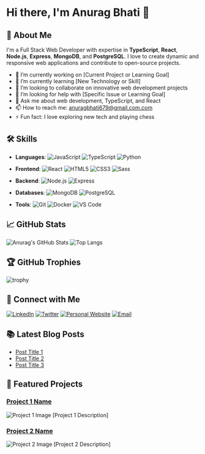# Hi there, I'm Anurag Bhati 👋

## 🚀 About Me

I'm a Full Stack Web Developer with expertise in **TypeScript**, **React**, **Node.js**, **Express**, **MongoDB**, and **PostgreSQL**. I love to create dynamic and responsive web applications and contribute to open-source projects.

- 🔭 I’m currently working on [Current Project or Learning Goal]
- 🌱 I’m currently learning [New Technology or Skill]
- 👯 I’m looking to collaborate on innovative web development projects
- 🤔 I’m looking for help with [Specific Issue or Learning Goal]
- 💬 Ask me about web development, TypeScript, and React
- 📫 How to reach me: [anuragbhati679@gmail.com.com](mailto:anuragbhati679@gmail.com.com)
- ⚡ Fun fact: I love exploring new tech and playing chess

## 🛠️ Skills

- **Languages**: 
  ![JavaScript](https://img.shields.io/badge/-JavaScript-black?style=flat-square&logo=javascript) 
  ![TypeScript](https://img.shields.io/badge/-TypeScript-black?style=flat-square&logo=typescript) 
  ![Python](https://img.shields.io/badge/-Python-black?style=flat-square&logo=python)

- **Frontend**: 
  ![React](https://img.shields.io/badge/-React-black?style=flat-square&logo=react) 
  ![HTML5](https://img.shields.io/badge/-HTML5-black?style=flat-square&logo=html5) 
  ![CSS3](https://img.shields.io/badge/-CSS3-black?style=flat-square&logo=css3) 
  ![Sass](https://img.shields.io/badge/-Sass-black?style=flat-square&logo=sass)

- **Backend**: 
  ![Node.js](https://img.shields.io/badge/-Node.js-black?style=flat-square&logo=node.js) 
  ![Express](https://img.shields.io/badge/-Express-black?style=flat-square&logo=express)

- **Databases**: 
  ![MongoDB](https://img.shields.io/badge/-MongoDB-black?style=flat-square&logo=mongodb) 
  ![PostgreSQL](https://img.shields.io/badge/-PostgreSQL-black?style=flat-square&logo=postgresql)

- **Tools**: 
  ![Git](https://img.shields.io/badge/-Git-black?style=flat-square&logo=git) 
  ![Docker](https://img.shields.io/badge/-Docker-black?style=flat-square&logo=docker) 
  ![VS Code](https://img.shields.io/badge/-VS%20Code-black?style=flat-square&logo=visual-studio-code)

## 📈 GitHub Stats

![Anurag's GitHub Stats](https://github-readme-stats.vercel.app/api?username=Anuragbhati&show_icons=true&theme=radical)
![Top Langs](https://github-readme-stats.vercel.app/api/top-langs/?username=Anuragbhati&layout=compact&theme=radical)

## 🏆 GitHub Trophies

![trophy](https://github-profile-trophy.vercel.app/?username=Anuragbhati&theme=onedark)

## 🔗 Connect with Me

[![LinkedIn](https://img.shields.io/badge/-LinkedIn-black?style=flat-square&logo=linkedin)](https://www.linkedin.com/in/your-linkedin/)
[![Twitter](https://img.shields.io/badge/-Twitter-black?style=flat-square&logo=twitter)](https://twitter.com/your-twitter/)
[![Personal Website](https://img.shields.io/badge/-Personal%20Website-black?style=flat-square&logo=google-chrome)](https://your-website.com)
[![Email](https://img.shields.io/badge/-Email-black?style=flat-square&logo=gmail)](mailto:anuragbhati@example.com)

## 📚 Latest Blog Posts

<!-- BLOG-POST-LIST:START -->
- [Post Title 1](https://link-to-your-blog-post.com)
- [Post Title 2](https://link-to-your-blog-post.com)
- [Post Title 3](https://link-to-your-blog-post.com)
<!-- BLOG-POST-LIST:END -->

## 🌟 Featured Projects

### [Project 1 Name](https://github.com/Anuragbhati/project-1)
![Project 1 Image](https://link-to-project-1-image.com) <!-- Replace with actual project image link -->
[Project 1 Description]

### [Project 2 Name](https://github.com/Anuragbhati/project-2)
![Project 2 Image](https://link-to-project-2-image.com) <!-- Replace with actual project image link -->
[Project 2 Description]

